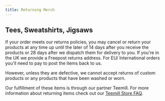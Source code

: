```yaml
---
title: Returning Merch
---
```


## Tees, Sweatshirts, Jigsaws

If your order meets our returns policies, you may cancel or return your products at any time up until the later of 14 days after you receive the products or 28 days after we dispatch them for delivery to you. If you're in the UK we provide a Freepost returns address. For EU/ International orders you'll need to pay to post the items back to us.

However, unless they are defective, we cannot accept returns of custom products or any products that have been washed or worn.

Our fulfillment of these items is through our partner Teemill. For more information about returning items check out our [Teemill Store FAQ](https://yougotthisconf.teemill.com/help/).
